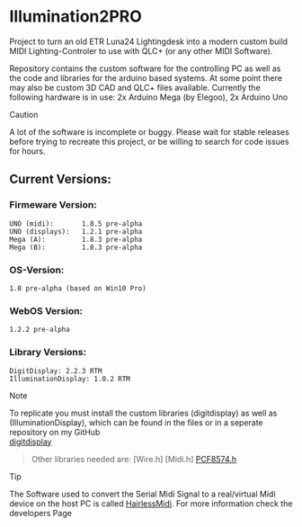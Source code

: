 # Illumination2PRO

Project to turn an old ETR Luna24 Lightingdesk into a modern custom build MIDI Lighting-Controler to use with QLC+ (or any other MIDI Software).

Repository contains the custom software for the controlling PC as well as the code and libraries for the arduino based systems.
At some point there may also be custom 3D CAD and QLC+ files available.
Currently the following hardware is in use: 2x Arduino Mega (by Elegoo), 2x Arduino Uno

>[!CAUTION]
> A lot of the software is incomplete or buggy. Please wait for stable releases before trying to recreate this project, or be willing to search for code issues for hours.

## Current Versions:

  ### Firmeware Version:
    UNO (midi):       1.8.5 pre-alpha 
    UNO (displays):   1.2.1 pre-alpha
    Mega (A):         1.8.3 pre-alpha
    Mega (B):         1.8.3 pre-alpha

  ### OS-Version:
  
    1.0 pre-alpha (based on Win10 Pro)

  ### WebOS Version:
  
    1.2.2 pre-alpha

  ### Library Versions:

    DigitDisplay: 2.2.3 RTM
    IlluminationDisplay: 1.0.2 RTM

> [!NOTE]
> To replicate you must install the custom libraries (digitdisplay) as well as (IlluminationDisplay), which can be found in the files or in a seperate repository on my GitHub </br>
>[digitdisplay](https://github.com/ClarkLiam/digitdisplay)

>Other libraries needed are:
>[Wire.h]
>[Midi.h]
>[PCF8574.h](https://github.com/xreef/PCF8574_library)

>[!TIP]
> The Software used to convert the Serial Midi Signal to a real/virtual Midi device on the host PC is called [HairlessMidi](https://projectgus.github.io/hairless-midiserial/). For more information check the developers Page

